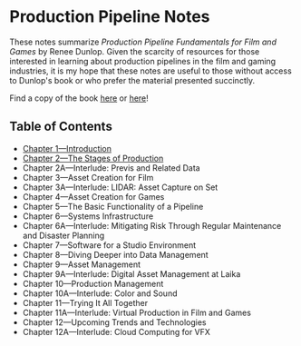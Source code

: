# Production Pipeline Notes

These notes summarize _Production Pipeline Fundamentals for Film and Games_ by Renee Dunlop. Given the scarcity of resources for those interested in learning about production pipelines in the film and gaming industries, it is my hope that these notes are useful to those without access to Dunlop's book or who prefer the material presented succinctly.

Find a copy of the book [here](https://www.routledge.com/Production-Pipeline-Fundamentals-for-Film-and-Games/Dunlop/p/book/9780415812290) or [here](https://www.amazon.com/Production-Pipeline-Fundamentals-Film-Games/dp/0415812291)!

## Table of Contents

* [Chapter 1&mdash;Introduction](https://github.com/praerie/production-pipeline/blob/main/Chapter-1.md)
* [Chapter 2&mdash;The Stages of Production](https://github.com/praerie/production-pipeline/blob/main/Chapter-2.md)
* Chapter 2A&mdash;Interlude: Previs and Related Data
* Chapter 3&mdash;Asset Creation for Film
* Chapter 3A&mdash;Interlude: LIDAR: Asset Capture on Set
* Chapter 4&mdash;Asset Creation for Games
* Chapter 5&mdash;The Basic Functionality of a Pipeline
* Chapter 6&mdash;Systems Infrastructure
* Chapter 6A&mdash;Interlude: Mitigating Risk Through Regular Maintenance and Disaster Planning
* Chapter 7&mdash;Software for a Studio Environment
* Chapter 8&mdash;Diving Deeper into Data Management
* Chapter 9&mdash;Asset Management
* Chapter 9A&mdash;Interlude: Digital Asset Management at Laika
* Chapter 10&mdash;Production Management
* Chapter 10A&mdash;Interlude: Color and Sound
* Chapter 11&mdash;Trying It All Together
* Chapter 11A&mdash;Interlude: Virtual Production in Film and Games
* Chapter 12&mdash;Upcoming Trends and Technologies
* Chapter 12A&mdash;Interlude: Cloud Computing for VFX

  
